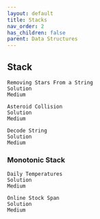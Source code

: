 ```yaml
---
layout: default
title: Stacks
nav_order: 2
has_children: false
parent: Data Structures
---
```


## Stack
	Removing Stars From a String
	Solution
	Medium

	Asteroid Collision
	Solution
	Medium

	Decode String
	Solution
	Medium

### Monotonic Stack

	Daily Temperatures
	Solution
	Medium

	Online Stock Span
	Solution
	Medium
	